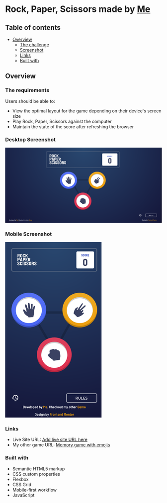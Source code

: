 # Rock, Paper, Scissors made by [Me](https://www.github.com/vshal-ch)

## Table of contents

- [Overview](#overview)
  - [The challenge](#the-requirements)
  - [Screenshot](#desktop-screenshot)
  - [Links](#links)
  - [Built with](#built-with)
## Overview

### The requirements

Users should be able to:

- View the optimal layout for the game depending on their device's screen size
- Play Rock, Paper, Scissors against the computer
- Maintain the state of the score after refreshing the browser

### Desktop Screenshot

![Desktop version](./images/desk-sshot.png)

### Mobile Screenshot

![Mobile version](./images/mob-sshot.png)

### Links

- Live Site URL: [Add live site URL here](https://your-live-site-url.com)
- My other game URL: [Memory game with emojis](https://vshal-ch.github.io/Memory_Game-with-emojis)

### Built with

- Semantic HTML5 markup
- CSS custom properties
- Flexbox
- CSS Grid
- Mobile-first workflow
- JavaScript
